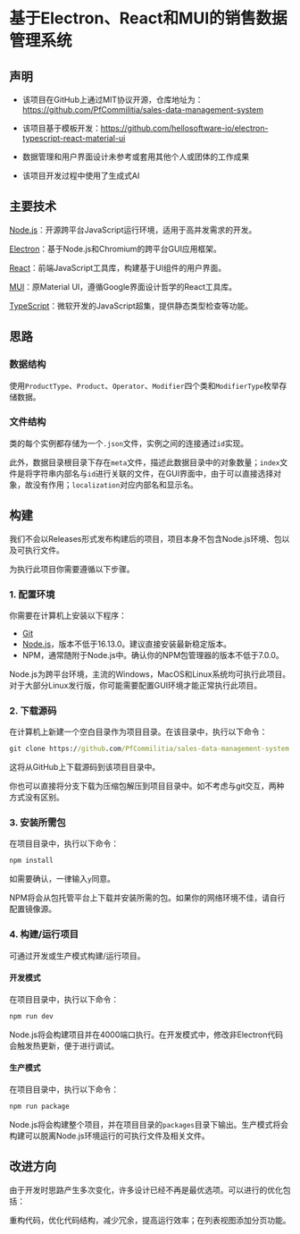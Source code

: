 # 基于Electron、React和MUI的销售数据管理系统

## 声明

- 该项目在GitHub上通过MIT协议开源，仓库地址为：https://github.com/PfCommilitia/sales-data-management-system

- 该项目基于模板开发：https://github.com/hellosoftware-io/electron-typescript-react-material-ui
- 数据管理和用户界面设计未参考或套用其他个人或团体的工作成果

- 该项目开发过程中使用了生成式AI

## 主要技术

[Node.js](https://nodejs.org/)：开源跨平台JavaScript运行环境，适用于高并发需求的开发。

[Electron](https://www.electronjs.org/)：基于Node.js和Chromium的跨平台GUI应用框架。

[React](https://react.dev/)：前端JavaScript工具库，构建基于UI组件的用户界面。

[MUI](https://mui.com/)：原Material UI，遵循Google界面设计哲学的React工具库。

[TypeScript](https://www.typescriptlang.org/)：微软开发的JavaScript超集，提供静态类型检查等功能。

## 思路

### 数据结构

使用`ProductType`、`Product`、`Operator`、`Modifier`四个类和`ModifierType`枚举存储数据。

### 文件结构

类的每个实例都存储为一个`.json`文件，实例之间的连接通过`id`实现。

此外，数据目录根目录下存在`meta`文件，描述此数据目录中的对象数量；`index`文件是将字符串内部名与`id`进行关联的文件，在GUI界面中，由于可以直接选择对象，故没有作用；`localization`对应内部名和显示名。

## 构建

我们不会以Releases形式发布构建后的项目，项目本身不包含Node.js环境、包以及可执行文件。

为执行此项目你需要遵循以下步骤。

### 1. 配置环境

你需要在计算机上安装以下程序：

- [Git](https://git-scm.com/)
- [Node.js](https://nodejs.org/)，版本不低于16.13.0。建议直接安装最新稳定版本。
- NPM，通常随附于Node.js中。确认你的NPM包管理器的版本不低于7.0.0。

Node.js为跨平台环境，主流的Windows，MacOS和Linux系统均可执行此项目。对于大部分Linux发行版，你可能需要配置GUI环境才能正常执行此项目。

### 2. 下载源码

在计算机上新建一个空白目录作为项目目录。在该目录中，执行以下命令：

```cmd
git clone https://github.com/PfCommilitia/sales-data-management-system .
```

这将从GitHub上下载源码到该项目目录中。

你也可以直接将分支下载为压缩包解压到项目目录中。如不考虑与git交互，两种方式没有区别。

### 3. 安装所需包

在项目目录中，执行以下命令：

```cmd
npm install
```

如需要确认，一律输入`y`同意。

NPM将会从包托管平台上下载并安装所需的包。如果你的网络环境不佳，请自行配置镜像源。

### 4. 构建/运行项目

可通过开发或生产模式构建/运行项目。

#### 开发模式

在项目目录中，执行以下命令：

```cmd
npm run dev
```

Node.js将会构建项目并在4000端口执行。在开发模式中，修改非Electron代码会触发热更新，便于进行调试。

#### 生产模式

在项目目录中，执行以下命令：

```cmd
npm run package
```

Node.js将会构建整个项目，并在项目目录的`packages`目录下输出。生产模式将会构建可以脱离Node.js环境运行的可执行文件及相关文件。

## 改进方向

由于开发时思路产生多次变化，许多设计已经不再是最优选项。可以进行的优化包括：

重构代码，优化代码结构，减少冗余，提高运行效率；在列表视图添加分页功能。

